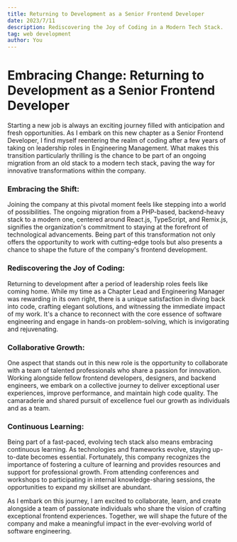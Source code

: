 ```yaml
---
title: Returning to Development as a Senior Frontend Developer
date: 2023/7/11
description: Rediscovering the Joy of Coding in a Modern Tech Stack.
tag: web development
author: You
---
```


# Embracing Change: Returning to Development as a Senior Frontend Developer

Starting a new job is always an exciting journey filled with anticipation and fresh opportunities. As I embark on this new chapter as a Senior Frontend Developer, I find myself reentering the realm of coding after a few years of taking on leadership roles in Engineering Management. What makes this transition particularly thrilling is the chance to be part of an ongoing migration from an old stack to a modern tech stack, paving the way for innovative transformations within the company.

### Embracing the Shift:

Joining the company at this pivotal moment feels like stepping into a world of possibilities. The ongoing migration from a PHP-based, backend-heavy stack to a modern one, centered around React.js, TypeScript, and Remix.js, signifies the organization's commitment to staying at the forefront of technological advancements. Being part of this transformation not only offers the opportunity to work with cutting-edge tools but also presents a chance to shape the future of the company's frontend development.

### Rediscovering the Joy of Coding:

Returning to development after a period of leadership roles feels like coming home. While my time as a Chapter Lead and Engineering Manager was rewarding in its own right, there is a unique satisfaction in diving back into code, crafting elegant solutions, and witnessing the immediate impact of my work. It's a chance to reconnect with the core essence of software engineering and engage in hands-on problem-solving, which is invigorating and rejuvenating.

### Collaborative Growth:

One aspect that stands out in this new role is the opportunity to collaborate with a team of talented professionals who share a passion for innovation. Working alongside fellow frontend developers, designers, and backend engineers, we embark on a collective journey to deliver exceptional user experiences, improve performance, and maintain high code quality. The camaraderie and shared pursuit of excellence fuel our growth as individuals and as a team.

### Continuous Learning:

Being part of a fast-paced, evolving tech stack also means embracing continuous learning. As technologies and frameworks evolve, staying up-to-date becomes essential. Fortunately, this company recognizes the importance of fostering a culture of learning and provides resources and support for professional growth. From attending conferences and workshops to participating in internal knowledge-sharing sessions, the opportunities to expand my skillset are abundant.

As I embark on this journey, I am excited to collaborate, learn, and create alongside a team of passionate individuals who share the vision of crafting exceptional frontend experiences. Together, we will shape the future of the company and make a meaningful impact in the ever-evolving world of software engineering.
